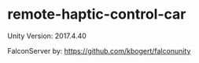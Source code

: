 # remote-haptic-control-car

Unity Version: 2017.4.40

FalconServer by: https://github.com/kbogert/falconunity
